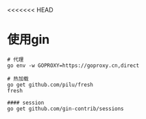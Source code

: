 <<<<<<< HEAD
# 使用gin

```
# 代理
go env -w GOPROXY=https://goproxy.cn,direct

# 热加载
go get github.com/pilu/fresh
fresh

#### session
go get github.com/gin-contrib/sessions
```
